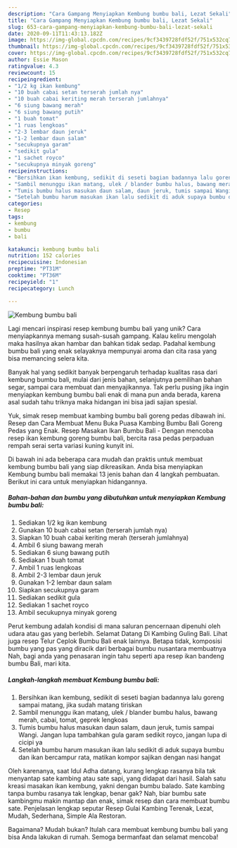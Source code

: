 ```yaml
---
description: "Cara Gampang Menyiapkan Kembung bumbu bali, Lezat Sekali"
title: "Cara Gampang Menyiapkan Kembung bumbu bali, Lezat Sekali"
slug: 653-cara-gampang-menyiapkan-kembung-bumbu-bali-lezat-sekali
date: 2020-09-11T11:43:13.182Z
image: https://img-global.cpcdn.com/recipes/9cf3439728fdf52f/751x532cq70/kembung-bumbu-bali-foto-resep-utama.jpg
thumbnail: https://img-global.cpcdn.com/recipes/9cf3439728fdf52f/751x532cq70/kembung-bumbu-bali-foto-resep-utama.jpg
cover: https://img-global.cpcdn.com/recipes/9cf3439728fdf52f/751x532cq70/kembung-bumbu-bali-foto-resep-utama.jpg
author: Essie Mason
ratingvalue: 4.3
reviewcount: 15
recipeingredient:
- "1/2 kg ikan kembung"
- "10 buah cabai setan terserah jumlah nya"
- "10 buah cabai keriting merah terserah jumlahnya"
- "6 siung bawang merah"
- "6 siung bawang putih"
- "1 buah tomat"
- "1 ruas lengkoas"
- "2-3 lembar daun jeruk"
- "1-2 lembar daun salam"
- "secukupnya garam"
- "sedikit gula"
- "1 sachet royco"
- "secukupnya minyak goreng"
recipeinstructions:
- "Bersihkan ikan kembung, sedikit di seseti bagian badannya lalu goreng sampai matang, jika sudah matang tiriskan"
- "Sambil menunggu ikan matang, ulek / blander bumbu halus, bawang merah, cabai, tomat, geprek lengkoas"
- "Tumis bumbu halus masukan daun salam, daun jeruk, tumis sampai Wangi. Jangan lupa tambahkan gula garam sedikit royco, jangan lupa di cicipi ya"
- "Setelah bumbu harum masukan ikan lalu sedikit di aduk supaya bumbu dan ikan bercampur rata, matikan kompor sajikan dengan nasi hangat"
categories:
- Resep
tags:
- kembung
- bumbu
- bali

katakunci: kembung bumbu bali 
nutrition: 152 calories
recipecuisine: Indonesian
preptime: "PT31M"
cooktime: "PT36M"
recipeyield: "1"
recipecategory: Lunch

---
```



![Kembung bumbu bali](https://img-global.cpcdn.com/recipes/9cf3439728fdf52f/751x532cq70/kembung-bumbu-bali-foto-resep-utama.jpg)

Lagi mencari inspirasi resep kembung bumbu bali yang unik? Cara menyiapkannya memang susah-susah gampang. Kalau keliru mengolah maka hasilnya akan hambar dan bahkan tidak sedap. Padahal kembung bumbu bali yang enak selayaknya mempunyai aroma dan cita rasa yang bisa memancing selera kita.

Banyak hal yang sedikit banyak berpengaruh terhadap kualitas rasa dari kembung bumbu bali, mulai dari jenis bahan, selanjutnya pemilihan bahan segar, sampai cara membuat dan menyajikannya. Tak perlu pusing jika ingin menyiapkan kembung bumbu bali enak di mana pun anda berada, karena asal sudah tahu triknya maka hidangan ini bisa jadi sajian spesial.

Yuk, simak resep membuat kambing bumbu bali goreng pedas dibawah ini. Resep dan Cara Membuat Menu Buka Puasa Kambing Bumbu Bali Goreng Pedas yang Enak. Resep Masakan Ikan Bumbu Bali - Dengan mencoba resep ikan kembung goreng bumbu bali, bercita rasa pedas perpaduan rempah serai serta variasi kuning kunyit ini.


Di bawah ini ada beberapa cara mudah dan praktis untuk membuat kembung bumbu bali yang siap dikreasikan. Anda bisa menyiapkan Kembung bumbu bali memakai 13 jenis bahan dan 4 langkah pembuatan. Berikut ini cara untuk menyiapkan hidangannya.

<!--inarticleads1-->

##### Bahan-bahan dan bumbu yang dibutuhkan untuk menyiapkan Kembung bumbu bali:

1. Sediakan 1/2 kg ikan kembung
1. Gunakan 10 buah cabai setan (terserah jumlah nya)
1. Siapkan 10 buah cabai keriting merah (terserah jumlahnya)
1. Ambil 6 siung bawang merah
1. Sediakan 6 siung bawang putih
1. Sediakan 1 buah tomat
1. Ambil 1 ruas lengkoas
1. Ambil 2-3 lembar daun jeruk
1. Gunakan 1-2 lembar daun salam
1. Siapkan secukupnya garam
1. Sediakan sedikit gula
1. Sediakan 1 sachet royco
1. Ambil secukupnya minyak goreng


Perut kembung adalah kondisi di mana saluran pencernaan dipenuhi oleh udara atau gas yang berlebih. Selamat Datang Di Kambing Guling Bali. Lihat juga resep Telur Ceplok Bumbu Bali enak lainnya. Betapa tidak, komposisi bumbu yang pas yang diracik dari berbagai bumbu nusantara membuatnya Nah, bagi anda yang penasaran ingin tahu seperti apa resep ikan bandeng bumbu Bali, mari kita. 

<!--inarticleads2-->

##### Langkah-langkah membuat Kembung bumbu bali:

1. Bersihkan ikan kembung, sedikit di seseti bagian badannya lalu goreng sampai matang, jika sudah matang tiriskan
1. Sambil menunggu ikan matang, ulek / blander bumbu halus, bawang merah, cabai, tomat, geprek lengkoas
1. Tumis bumbu halus masukan daun salam, daun jeruk, tumis sampai Wangi. Jangan lupa tambahkan gula garam sedikit royco, jangan lupa di cicipi ya
1. Setelah bumbu harum masukan ikan lalu sedikit di aduk supaya bumbu dan ikan bercampur rata, matikan kompor sajikan dengan nasi hangat


Oleh karenanya, saat Idul Adha datang, kurang lengkap rasanya bila tak menyantap sate kambing atau sate sapi, yang didapat dari hasil. Salah satu kreasi masakan ikan kembung, yakni dengan bumbu balado. Sate kambing tanpa bumbu rasanya tak lengkap, benar gak? Nah, biar bumbu sate kambingmu makin mantap dan enak, simak resep dan cara membuat bumbu sate. Penjelasan lengkap seputar Resep Gulai Kambing Terenak, Lezat, Mudah, Sederhana, Simple Ala Restoran. 

Bagaimana? Mudah bukan? Itulah cara membuat kembung bumbu bali yang bisa Anda lakukan di rumah. Semoga bermanfaat dan selamat mencoba!
